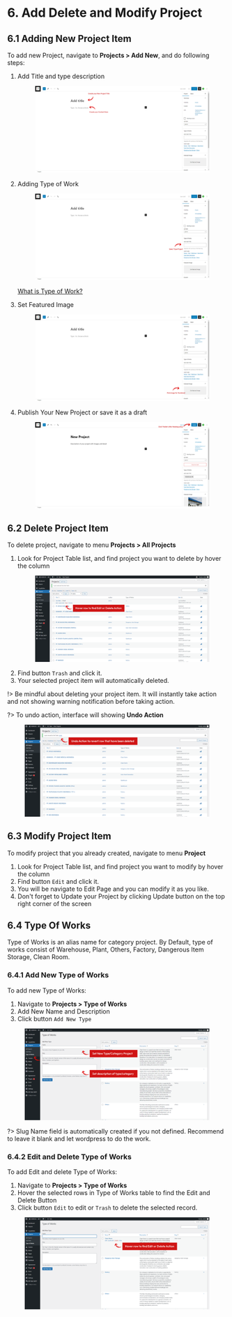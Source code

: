 # 6. Add Delete and Modify Project

## 6.1 Adding New Project Item

To add new Project, navigate to **Projects > Add New**, and do following steps:

1. Add Title and type description
   <figure>
      <div class="image-wrapper">
         <img src="../_media/add-new-project-01.jpg" alt="">
      </div>
   </figure>
2. Adding Type of Work
   <figure>
      <div class="image-wrapper">
         <img src="../_media/add-new-project-02.jpg" alt="">
      </div>
   </figure>

   [What is Type of Work?](#_54-type-of-works)

3. Set Featured Image
   <figure>
      <div class="image-wrapper">
         <img src="../_media/add-new-project-03.jpg" alt="">
      </div>
   </figure>
4. Publish Your New Project or save it as a draft
   <figure>
      <div class="image-wrapper">
         <img src="../_media/add-new-project-04.jpg" alt="">
      </div>
   </figure>

## 6.2 Delete Project Item

To delete project, navigate to menu **Projects > All Projects**

1. Look for Project Table list, and find project you want to delete by hover the column
   <figure>
      <div class="image-wrapper">
         <img src="../_media/img-project-action.png" alt="" />
      </div>
   </figure>
2. Find button `Trash` and click it.
3. Your selected project item will automatically deleted.

!> Be mindful about deleting your project item. It will instantly take action and not showing warning notification before taking action.

?> To undo action, interface will showing **Undo Action**

   <figure>
      <div class="image-wrapper">
         <img src="../_media/img-delete-project-undo.png" alt="">
      </div>
   </figure>

## 6.3 Modify Project Item

To modify project that you already created, navigate to menu **Project**

1. Look for Project Table list, and find project you want to modify by hover the column
2. Find button `Edit` and click it.
3. You will be navigate to Edit Page and you can modify it as you like.
4. Don't forget to Update your Project by clicking Update button on the top right corner of the screen

## 6.4 Type Of Works

Type of Works is an alias name for category project. By Default, type of works consist of Warehouse, Plant, Others, Factory, Dangerous Item Storage, Clean Room.

### 6.4.1 Add New Type of Works

To add new Type of Works:

1. Navigate to **Projects > Type of Works**
2. Add New Name and Description
3. Click button `Add New Type`

<figure>
   <div class="image-wrapper">
      <img src="../_media/img-type-add.png" alt="">
   </div>
</figure>

?> Slug Name field is automatically created if you not defined. Recommend to leave it blank and let wordpress to do the work.

### 6.4.2 Edit and Delete Type of Works

To add Edit and delete Type of Works:

1. Navigate to **Projects > Type of Works**
2. Hover the selected rows in Type of Works table to find the Edit and Delete Button
3. Click button `Edit` to edit or `Trash` to delete the selected record.

<figure>
   <div class="image-wrapper">
      <img src="../_media/img-type-action.png" alt="">
   </div>
</figure>
